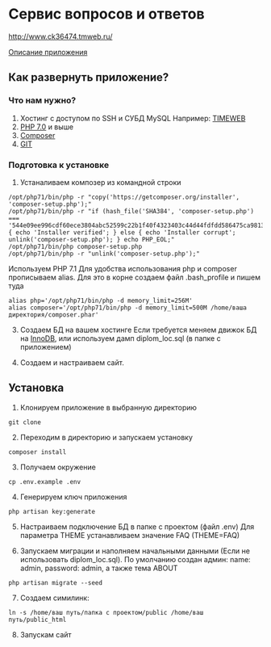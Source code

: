 # Сервис вопросов и ответов

http://www.ck36474.tmweb.ru/

[Описание приложения](https://docs.google.com/document/d/1eU0l8pTWUlheK5jX9dCd9WcrHYp-vL-gG-0NCNOZr9s/edit?usp=sharing)

## Как развернуть приложение?

### Что нам нужно?
1. Хостинг с доступом по SSH и СУБД MySQL Например: [TIMEWEB](http://timeweb.com)
2. [PHP 7.0](http://php.net/) и выше
3. [Composer](https://getcomposer.org/)
4. [GIT](http://timeweb.com)

### Подготовка к установке  

1. Устаналиваем композер из командной строки

```
/opt/php71/bin/php -r "copy('https://getcomposer.org/installer', 'composer-setup.php');"
/opt/php71/bin/php -r "if (hash_file('SHA384', 'composer-setup.php') === '544e09ee996cdf60ece3804abc52599c22b1f40f4323403c44d44fdfdd586475ca9813a858088ffbc1f233e9b180f061') { echo 'Installer verified'; } else { echo 'Installer corrupt'; unlink('composer-setup.php'); } echo PHP_EOL;"
/opt/php71/bin/php composer-setup.php
/opt/php71/bin/php -r "unlink('composer-setup.php');"
```

Используем PHP 7.1 Для удобства  использования php и composer прописываем alias. Для это в корне создаем файл .bash_profile и пишем туда

```
alias php='/opt/php71/bin/php -d memory_limit=256M'
alias composer='/opt/php71/bin/php -d memory_limit=500M /home/ваша директория/composer.phar'
```

3. Создаем БД на вашем хостинге
   Если требуется меняем движок БД на [InnoDB](https://dev.mysql.com/doc/refman/8.0/en/storage-engine-setting.html), или используем дамп diplom_loc.sql (в папке с приложением)

4. Создаем и настраиваем сайт.

## Установка

1. Клонируем приложение в выбранную директорию

```
git clone
```

2. Переходим в директорию и запускаем установку

```
composer install
```

3. Получаем окружение

```
cp .env.example .env
```

4. Генерируем ключ приложения

```
php artisan key:generate
```

5. Настраиваем подключение БД в папке с проектом (файл .env)
Для параметра THEME устанавливаем значение FAQ (THEME=FAQ)

6. Запускаем миграции и наполняем начальными данными (Если не использовать diplom_loc.sql).
По умолчанию создан админ: name: admin, password: admin,  а также тема ABOUT
```
php artisan migrate --seed
```
7. Создаем симилинк:

```
ln -s /home/ваш путь/папка с проектом/public /home/ваш путь/public_html
```

8. Запускам сайт
